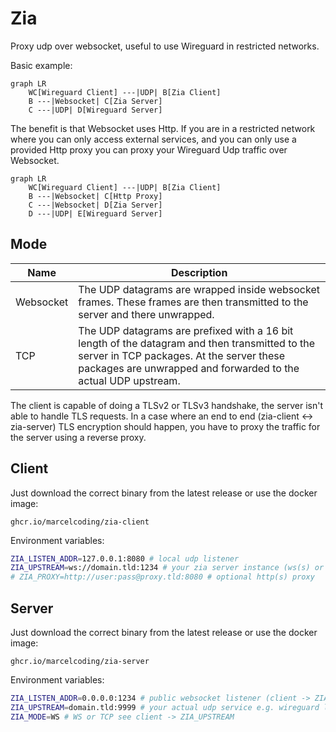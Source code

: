 # Zia

Proxy udp over websocket, useful to use Wireguard in restricted networks.

Basic example:

```mermaid
graph LR
    WC[Wireguard Client] ---|UDP| B[Zia Client]
    B ---|Websocket| C[Zia Server]
    C ---|UDP| D[Wireguard Server]
```

The benefit is that Websocket uses Http. If you are in a restricted network where you can only access external services, and you can only use a provided Http proxy you can proxy your Wireguard Udp traffic over Websocket.

```mermaid
graph LR
    WC[Wireguard Client] ---|UDP| B[Zia Client]
    B ---|Websocket| C[Http Proxy]
    C ---|Websocket| D[Zia Server]
    D ---|UDP| E[Wireguard Server]
```

## Mode

| Name      | Description                                                                                                                                                                                                  |
|-----------|--------------------------------------------------------------------------------------------------------------------------------------------------------------------------------------------------------------|
| Websocket | The UDP datagrams are wrapped inside websocket frames. These frames are then transmitted to the server and there unwrapped.                                                                                  |
| TCP       | The UDP datagrams are prefixed with a 16 bit length of the datagram and then transmitted to the server in TCP packages. At the server these packages are unwrapped and forwarded to the actual UDP upstream. |

The client is capable of doing a TLSv2 or TLSv3 handshake, the server isn't able to handle TLS requests. In a case where an end to end (zia-client <-> zia-server) TLS encryption should happen, you have to proxy the traffic for the server using a reverse proxy.

## Client

Just download the correct binary from the latest release or use the docker image:

```
ghcr.io/marcelcoding/zia-client
```

Environment variables:

```bash
ZIA_LISTEN_ADDR=127.0.0.1:8080 # local udp listener
ZIA_UPSTREAM=ws://domain.tld:1234 # your zia server instance (ws(s) or tcp(s))
# ZIA_PROXY=http://user:pass@proxy.tld:8080 # optional http(s) proxy
```

## Server

Just download the correct binary from the latest release or use the docker image:

```
ghcr.io/marcelcoding/zia-server
```

Environment variables:

```bash
ZIA_LISTEN_ADDR=0.0.0.0:1234 # public websocket listener (client -> ZIA_UPSTREAM)
ZIA_UPSTREAM=domain.tld:9999 # your actual udp service e.g. wireguard listener
ZIA_MODE=WS # WS or TCP see client -> ZIA_UPSTREAM
```
